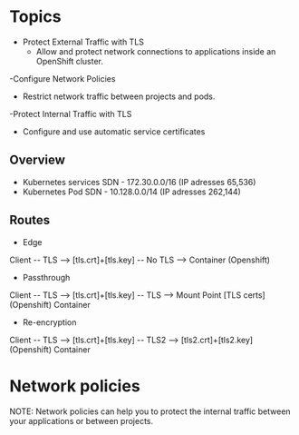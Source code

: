 # Topics

- Protect External Traffic with TLS
  - Allow and protect network connections to applications inside an OpenShift cluster.
  
-Configure Network Policies
  - Restrict network traffic between projects and pods.
    
-Protect Internal Traffic with TLS
  - Configure and use automatic service certificates

## Overview

- Kubernetes services SDN  - 172.30.0.0/16 (IP adresses 65,536)
- Kubernetes Pod SDN       - 10.128.0.0/14 (IP adresses 262,144)


## Routes
- Edge

Client -- TLS --> [tls.crt]+[tls.key] -- No TLS --> Container
                     (Openshift)
- Passthrough

Client -- TLS --> [tls.crt]+[tls.key] -- TLS --> Mount Point [TLS certs]
                     (Openshift)                       Container

- Re-encryption

Client -- TLS --> [tls.crt]+[tls.key] -- TLS2 --> [tls2.crt]+[tls2.key] 
                     (Openshift)                       Container

# Network policies

NOTE: Network policies can help you to protect the internal traffic between your applications or between projects.


